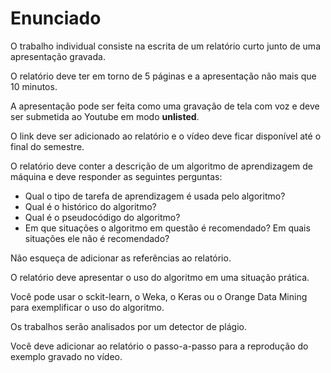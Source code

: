 # Enunciado

O trabalho individual consiste na escrita de um relatório curto junto de uma apresentação gravada.

O relatório deve ter em torno de 5 páginas e a apresentação não mais que 10 minutos.

A apresentação pode ser feita como uma gravação de tela com voz e deve ser submetida ao Youtube em modo **unlisted**.

O link deve ser adicionado ao relatório e o vídeo deve ficar disponível até o final do semestre.

O relatório deve conter a descrição de um algoritmo de aprendizagem de máquina e deve responder as seguintes perguntas:

* Qual o tipo de tarefa de aprendizagem é usada pelo algoritmo?
* Qual é o histórico do algoritmo?
* Qual é o pseudocódigo do algoritmo?
* Em que situações o algoritmo em questão é recomendado? Em quais situações ele não é recomendado?

Não esqueça de adicionar as referências ao relatório.

O relatório deve apresentar o uso do algoritmo em uma situação prática.

Você pode usar o sckit-learn, o Weka, o Keras ou o Orange Data Mining para exemplificar o uso do algoritmo.

Os trabalhos serão analisados por um detector de plágio.

Você deve adicionar ao relatório o passo-a-passo para a reprodução do exemplo gravado no vídeo.
